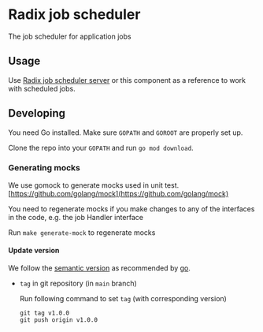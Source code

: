 # Radix job scheduler
The job scheduler for application jobs

## Usage
Use [Radix job scheduler server](https://github.com/equinor/radix-job-scheduler-server) or this component as a reference to work with scheduled jobs.

## Developing

You need Go installed. Make sure `GOPATH` and `GOROOT` are properly set up.

Clone the repo into your `GOPATH` and run `go mod download`.

### Generating mocks
We use gomock to generate mocks used in unit test. [https://github.com/golang/mock](https://github.com/golang/mock)

You need to regenerate mocks if you make changes to any of the interfaces in the code, e.g. the job Handler interface

Run `make generate-mock` to regenerate mocks

#### Update version
We follow the [semantic version](https://semver.org/) as recommended by [go](https://blog.golang.org/publishing-go-modules).
* `tag` in git repository (in `main` branch)

  Run following command to set `tag` (with corresponding version)
    ```
    git tag v1.0.0 
    git push origin v1.0.0
    ```
